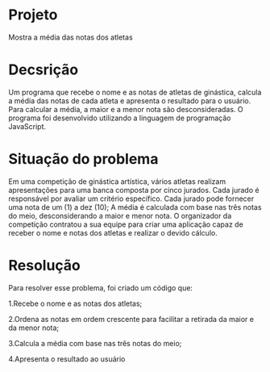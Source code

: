 # Projeto
Mostra a média das notas dos atletas
# Decsrição
Um programa que recebe o nome e as notas de atletas de ginástica, calcula a média das notas de cada atleta e apresenta o resultado para o usuário. Para calcular a média, a maior e a menor nota são desconsideradas. O programa foi desenvolvido utilizando a linguagem de programação JavaScript.
# Situação do problema
Em uma competição de ginástica artística, vários atletas realizam apresentações para uma banca composta por cinco jurados. Cada jurado é responsável por avaliar um critério específico.
Cada jurado pode fornecer uma nota de um (1) a dez (10); A média é calculada com base nas três notas do meio, desconsiderando a maior e menor nota. O organizador da competição contratou a sua equipe para criar uma aplicação capaz de receber o nome e notas dos atletas e realizar o devido cálculo.
# Resolução
Para resolver esse problema, foi criado um código que:

1.Recebe o nome e as notas dos atletas;

2.Ordena as notas em ordem crescente para facilitar a retirada da maior e da menor nota;

3.Calcula a média com base nas três notas do meio;

4.Apresenta o resultado ao usuário

